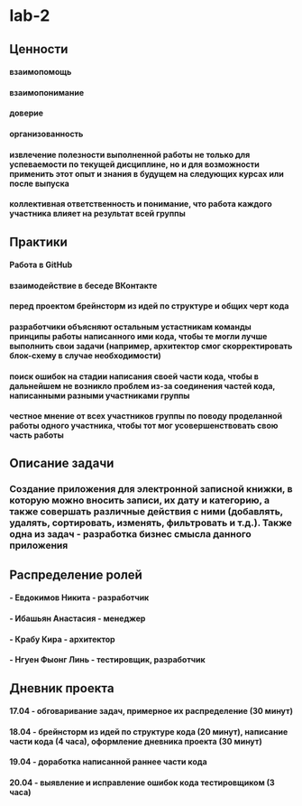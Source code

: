 # lab-2

## Ценности

#### взаимопомощь

#### взаимопонимание

#### доверие

#### организованность

#### извлечение полезности выполненной работы не только для успеваемости по текущей дисциплине, но и для возможности применить этот опыт и знания в будущем на следующих курсах или после выпуска

#### коллективная ответственность и понимание, что работа каждого участника влияет на результат всей группы

## Практики

#### Работа в GitHub

#### взаимодействие в беседе ВКонтакте

#### перед проектом брейнсторм из идей по структуре и общих черт кода

#### разработчики объясняют остальным устастникам команды принципы работы написанного ими кода, чтобы те могли лучше выполнить свои задачи (например, архитектор смог скорректировать блок-схему в случае необходимости)

#### поиск ошибок на стадии написания своей части кода, чтобы в дальнейшем не возникло проблем из-за соединения частей кода, написанными разными участниками группы

#### честное мнение от всех участников группы по поводу проделанной работы одного участника, чтобы тот мог усовершенствовать свою часть работы

## Описание задачи

### Создание приложения для электронной записной книжки, в которую можно вносить записи, их дату и категорию, а также совершать различные действия с ними (добавлять, удалять, сортировать, изменять, фильтровать и т.д.). Также одна из задач - разработка бизнес смысла данного приложения

## Распределение ролей

####  - Евдокимов Никита - разработчик

####  - Ибашьян Анастасия - менеджер

#### - Крабу Кира - архитектор

#### - Нгуен Фыонг Линь - тестировщик, разработчик

## Дневник проекта

#### 17.04 - обговаривание задач, примерное их распределение (30 минут)

#### 18.04 - брейнсторм из идей по структуре кода (20 минут), написание части кода (4 часа), оформление дневника проекта (30 минут)

#### 19.04 - доработка написанной раннее части кода

#### 20.04 - выявление и исправление ошибок кода тестировщиком (3 часа)

